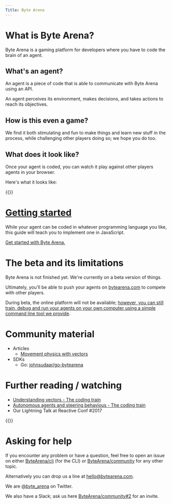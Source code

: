 ```yaml
---
Title: Byte Arena
---
```

# What is Byte Arena?

Byte Arena is a gaming platform for developers where you have to code the brain of an agent.

## What's an agent?

An agent is a piece of code that is able to communicate with Byte Arena using an API.

An agent perceives its environment, makes decisions, and takes actions to reach its objectives.

## How is this even a game?

We find it both stimulating and fun to make things and learn new stuff in the process, while challenging other players doing so; we hope you do too.

## What does it look like?

Once your agent is coded, you can watch it play against other players agents in your browser.

Here's what it looks like:

{{<youtube-async xpN1euK8-4g>}}

# [Getting started](guides/getting-started)

While your agent can be coded in whatever programming language you like, this guide will teach you to implement one in JavaScript.

[Get started with Byte Arena.](guides/getting-started)

# The beta and its limitations

Byte Arena is not finished yet. We're currently on a beta version of things.

Ultimately, you'll be able to push your agents on [bytearena.com](https://bytearena.com) to compete with other players.

During beta, the online platform will not be available; [however, you can still train, debug and run your agents on your own computer using a simple command line tool we provide](guides/bytearena-cli).

# Community material

* Articles
    * [Movement physics with vectors](https://www.xtuc.fr/notes/movement-physics-w-vectors.html)
* SDKs
    * Go: [johnsudaar/go-bytearena](https://github.com/johnsudaar/go-bytearena)

# Further reading / watching

* [Understanding vectors - The coding train](https://youtu.be/mWJkvxQXIa8)
* [Autonomous agents and steering behavious - The coding train](https://youtu.be/JIz2L4tn5kM)
* Our Lightning Talk at Reactive Conf #2017

{{<youtube-async DE7psNIqBL4>}}

# Asking for help

If you encounter any problem or have a question, feel free to open an issue on either [ByteArena/cli](https://github.com/ByteArena/cli/issues) (for the CLI) or [ByteArena/community](https://github.com/ByteArena/community/issues) for any other topic.

Alternatively you can drop us a line at [hello@bytearena.com](mailto:hello@bytearena.com).

We are [@byte_arena](https://twitter.com/byte_arena) on Twitter.

We also have a Slack; ask us here [ByteArena/community#2](https://github.com/ByteArena/community/issues/2) for an invite.

